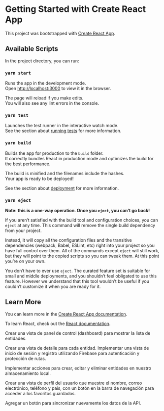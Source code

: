 # Getting Started with Create React App

This project was bootstrapped with [Create React App](https://github.com/facebook/create-react-app).

## Available Scripts

In the project directory, you can run:

### `yarn start`

Runs the app in the development mode.\
Open [http://localhost:3000](http://localhost:3000) to view it in the browser.

The page will reload if you make edits.\
You will also see any lint errors in the console.

### `yarn test`

Launches the test runner in the interactive watch mode.\
See the section about [running tests](https://facebook.github.io/create-react-app/docs/running-tests) for more information.

### `yarn build`

Builds the app for production to the `build` folder.\
It correctly bundles React in production mode and optimizes the build for the best performance.

The build is minified and the filenames include the hashes.\
Your app is ready to be deployed!

See the section about [deployment](https://facebook.github.io/create-react-app/docs/deployment) for more information.

### `yarn eject`

**Note: this is a one-way operation. Once you `eject`, you can’t go back!**

If you aren’t satisfied with the build tool and configuration choices, you can `eject` at any time. This command will remove the single build dependency from your project.

Instead, it will copy all the configuration files and the transitive dependencies (webpack, Babel, ESLint, etc) right into your project so you have full control over them. All of the commands except `eject` will still work, but they will point to the copied scripts so you can tweak them. At this point you’re on your own.

You don’t have to ever use `eject`. The curated feature set is suitable for small and middle deployments, and you shouldn’t feel obligated to use this feature. However we understand that this tool wouldn’t be useful if you couldn’t customize it when you are ready for it.

## Learn More

You can learn more in the [Create React App documentation](https://facebook.github.io/create-react-app/docs/getting-started).

To learn React, check out the [React documentation](https://reactjs.org/).




<!-- Consumir la API de la NASA. -->
<!-- Elegir una entidad para manipular (donde la NASA proporciona muchos datos). -->

Crear una vista de panel de control (dashboard) para mostrar la lista de entidades.

Crear una vista de detalle para cada entidad.
Implementar una vista de inicio de sesión y registro utilizando Firebase para autenticación y protección de rutas.
<!-- Guardar la información en el almacenamiento local (Local Storage). -->
Implementar acciones para crear, editar y eliminar entidades en nuestro almacenamiento local.
<!-- Implementar una acción para agregar entidades a favoritos en el almacenamiento local. -->
Crear una vista de perfil del usuario que muestre el nombre, correo electrónico, teléfono y país, con un botón en la barra de navegación para acceder a los favoritos guardados.
<!-- Utilizar GitHub para control de versiones. -->
<!-- Utilizar Styled Components para estilos, y opcionalmente, usar bibliotecas como Material-UI. -->
Agregar un botón para sincronizar nuevamente los datos de la API.
